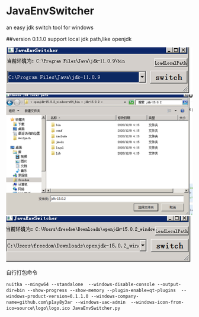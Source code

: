 # JavaEnvSwitcher
an easy jdk switch tool for windows


##version 0.1.1.0
support local jdk path,like openjdk

![](./source/imgs/1.png)
![](./source/imgs/2.png)
![](./source/imgs/3.png)

自行打包命令
```shell script
nuitka --mingw64 --standalone  --windows-disable-console --output-dir=bin --show-progress --show-memory --plugin-enable=qt-plugins  --windows-product-version=0.1.1.0 --windows-company-name=github.com\p1ay8y3ar --windows-uac-admin  --windows-icon-from-ico=source\logo\logo.ico JavaEnvSwitcher.py

```